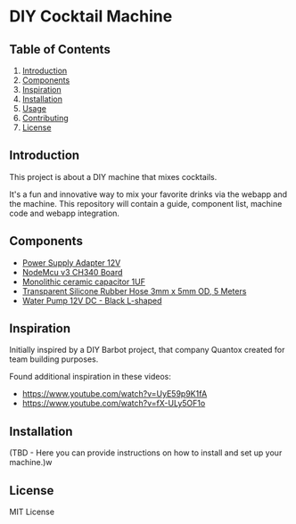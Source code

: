 # DIY Cocktail Machine

## Table of Contents
1. [Introduction](#introduction)
2. [Components](#components)
3. [Inspiration](#inspiration)
4. [Installation](#installation)
5. [Usage](#usage)
6. [Contributing](#contributing)
7. [License](#license)

## Introduction
This project is about a DIY machine that mixes cocktails. 

It's a fun and innovative way to mix your favorite drinks via the webapp and the machine. 
This repository will contain a guide, component list, machine code and webapp integration.

## Components
- [Power Supply Adapter 12V](https://www.aliexpress.com/item/1005001621681973.html?spm=a2g0o.order_list.order_list_main.13.79501802FIj7yb)
- [NodeMcu v3 CH340 Board](https://www.aliexpress.com/item/1005004513260449.html?spm=a2g0o.order_list.order_list_main.54.21ef1802em0wkp)
- [Monolithic ceramic capacitor 1UF](https://www.aliexpress.com/item/32848919879.html?spm=a2g0o.order_list.order_list_main.73.79501802FIj7yb)
- [Transparent Silicone Rubber Hose 3mm x 5mm OD, 5 Meters](https://www.aliexpress.com/item/1005001709135585.html?spm=a2g0o.order_list.order_list_main.85.79501802FIj7yb)
- [Water Pump 12V DC - Black L-shaped](https://www.aliexpress.com/item/1005004651094012.html?spm=a2g0o.order_list.order_list_main.152.21ef1802em0wkp)

## Inspiration
Initially inspired by a DIY Barbot project, that company Quantox created for team building purposes.

Found additional inspiration in these videos:

- https://www.youtube.com/watch?v=UyE59p9K1fA
- https://www.youtube.com/watch?v=fX-ULy5OF1o

## Installation
(TBD - Here you can provide instructions on how to install and set up your machine.)w

## License
MIT License
